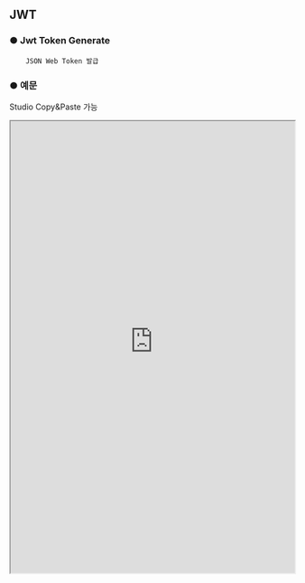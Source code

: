 ## JWT

### ● Jwt Token Generate

        JSON Web Token 발급

### ● 예문

<p class='comment'>Studio Copy&Paste 가능</p>
<iframe
    src="https://d1sxhpvag16wqc.cloudfront.net/v3.1.0/authorization/jwt_create"
    width="100%"
    height="800px"
    allow=""
    sandbox="allow-scripts allow-same-origin" />
<div class="display-pdf">
    <p><img src="../../../../img/assets/jwt_create_example_1.png" alt="" /></p>
    <p><img src="../../../../img/assets/jwt_create_example_2.png" alt="" /></p>    
</div>

### ● 결과

```text
{
  "result": "eyJ0eXAiOiJKV1QiLCJhbGciOiJIUzI1NiJ9.eyJpYXQiOjE2MzIzNjQ1MzAsImlzcyI6Im50dXBsZSIsInN1YiI6InRlc3Qtand0IiwiYXVkIjpbIm50dXBsZS1jbGllbnQiXSwianRpIjoiand0aWQtbnR1cGxlMDkiLCJrZXktMSI6ImFkZC1jbGFpbS0xIn0.aGlcudp4LttAv6MZIx3NTdum1aDFtl_FOJPfDcOrF58"
}
```

##### \* Secret Key 생성

<p class='comment'>Studio Copy&Paste 가능</p>
<iframe
    src="https://d1sxhpvag16wqc.cloudfront.net/v3.1.0/authorization/jwt_secret_key"
    width="100%"
    height="800px"
    allow=""
    sandbox="allow-scripts allow-same-origin" />
<div class="display-pdf">
    <p><img src="../../../../img/assets/jwt_secret_key_example.png" alt="" /></p>
</div>

##### \* Secret Key 생성 결과

```text
{
  "result": {
    "hexEncode": "43bdc3c9a506b44fadefd1ae93c3c6e8"
  }
}
```

### ● Jwt Token Verify

        JSON Web Token 인증

#### ● 예문

<p class='comment'>Studio Copy&Paste 가능</p>
<iframe
    src="https://d1sxhpvag16wqc.cloudfront.net/v3.1.0/authorization/jwt_verify"
    width="100%"
    height="800px"
    allow=""
    sandbox="allow-scripts allow-same-origin" />
<div class="display-pdf">
    <p><img src="../../../../img/assets/jwt_verify_example_1.png" alt="" /></p>
    <p><img src="../../../../img/assets/jwt_verify_example_2.png" alt="" /></p>
</div>

### ● 결과

```text
{
  "result": {
    "header": {
      "typ": "JWT",
      "alg": "HS256"
    },
    "payload": {
      "iat": 1632364530,
      "iss": "ntuple",
      "sub": "test-jwt",
      "aud": [
        "ntuple-client"
      ],
      "jti": "jwtid-ntuple09",
      "key-1": "add-claim-1"
    }
  }
}
```

#### ● JWT Client 예문

<p class='comment'>Studio Copy&Paste 가능</p>
<iframe
    src="https://d1sxhpvag16wqc.cloudfront.net/v3.1.0/authorization/jwt_client"
    width="100%"
    height="800px"
    allow=""
    sandbox="allow-scripts allow-same-origin" />
<div class="display-pdf">
    <p><img src="../../../../img/assets/jwt_client_example_1.png" alt="" /></p>
    <p><img src="../../../../img/assets/jwt_client_example_2.png" alt="" /></p>
    <p><img src="../../../../img/assets/jwt_client_example_3.png" alt="" /></p>
</div>

### ● 결과

```text
{
  "result": {
    "request": {
      "header": {
        "Content-Type": "application/json",
        "X-Synctree-Plan-ID": "042a44afeff6ca7f518204c2084781334c07664123a4c26dd619b3c1ee251837",
        "X-Synctree-Plan-Environment": "dev",
        "X-Synctree-Bizunit-Version": "1.0",
        "X-Synctree-Revision-ID": "04633386856fbee8eeb8a646b9fe5fd0d756113dab713c85e2cebbe5fda1e80f",
        "AUTHORIZATION": "eyJ0eXAiOiJKV1QiLCJhbGciOiJIUzI1NiJ9.eyJpYXQiOjE2MzIzNjQ1MzAsImlzcyI6Im50dXBsZSIsInN1YiI6InRlc3Qtand0IiwiYXVkIjpbIm50dXBsZS1jbGllbnQiXSwianRpIjoiand0aWQtbnR1cGxlMDkiLCJrZXktMSI6ImFkZC1jbGFpbS0xIn0.aGlcudp4LttAv6MZIx3NTdum1aDFtl_FOJPfDcOrF58"
      },
      "body": []
    },
    "response": {
      "status_code": 200,
      "header": {
        "Date": [
          "Thu, 23 Sep 2021 03:45:14 GMT"
        ],
        "Content-Type": [
          "application/json; charset=UTF-8"
        ],
        "Transfer-Encoding": [
          "chunked"
        ],
        "Connection": [
          "keep-alive"
        ],
        "Server": [
          "nginx"
        ],
        "Set-Cookie": [
          "PHPSESSID=af75ced373f00cd85470bb1ef9d265ac; path=/"
        ],
        "Expires": [
          "Thu, 19 Nov 1981 08:52:00 GMT"
        ],
        "Cache-Control": [
          "no-store, no-cache, must-revalidate"
        ],
        "Pragma": [
          "no-cache"
        ],
        "X-Synctree-Bizunit-Transaction-Key": [
          "0873846fe0ed04270d42df182aec2631"
        ]
      },
      "body": {
        "result": {
          "header": {
            "typ": "JWT",
            "alg": "HS256"
          },
          "payload": {
            "iat": 1632364530,
            "iss": "ntuple",
            "sub": "test-jwt",
            "aud": [
              "ntuple-client"
            ],
            "jti": "jwtid-ntuple09",
            "key-1": "add-claim-1"
          }
        }
      }
    }
  }
}
```
